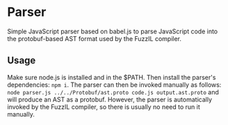 # Parser

Simple JavaScript parser based on babel.js to parse JavaScript code into the protobuf-based AST format used by the FuzzIL compiler.

## Usage

Make sure node.js is installed and in the $PATH. Then install the parser's dependencies: `npm i`. The parser can then be invoked manually as follows: `node parser.js ../../Protobuf/ast.proto code.js output.ast.proto` and will produce an AST as a protobuf. However, the parser is automatically invoked by the FuzzIL compiler, so there is usually no need to run it manually.
